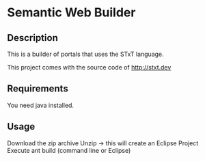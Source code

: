 # Semantic Web Builder

## Description

This is a builder of portals that uses the STxT language.

This project comes with the source code of http://stxt.dev

## Requirements

You need java installed.

## Usage

Download the zip archive
Unzip -> this will create an Eclipse Project
Execute ant build (command line or Eclipse)


